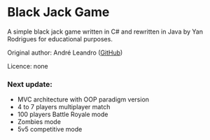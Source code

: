 # Black Jack Game

A simple black jack game written in C# and rewritten in Java by Yan Rodrigues for educational purposes.

Original author: André Leandro ([GitHub](https://github.com/AndrePhilLeandro))

Licence: none

### Next update:
 - MVC architecture with OOP paradigm version
 - 4 to 7 players multiplayer match
 - 100 players Battle Royale mode
 - Zombies mode
 - 5v5 competitive mode